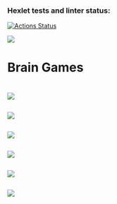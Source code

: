 ### Hexlet tests and linter status:
[![Actions Status](https://github.com/Serjio89/frontend-project-44/workflows/hexlet-check/badge.svg)](https://github.com/Serjio89/frontend-project-44/actions)

<a href="https://codeclimate.com/github/Serjio89/frontend-project-44/maintainability"><img src="https://api.codeclimate.com/v1/badges/4f6eb1973d05e8a09919/maintainability" /></a>

<h1>Brain Games<h1>

<a href="https://asciinema.org/a/543315" target="_blank"><img src="https://asciinema.org/a/543315.svg" /></a>

<a href="https://asciinema.org/a/547583" target="_blank"><img src="https://asciinema.org/a/547583.svg" /></a>

<a href="https://asciinema.org/a/547958" target="_blank"><img src="https://asciinema.org/a/547958.svg" /></a>

<a href="https://asciinema.org/a/548288" target="_blank"><img src="https://asciinema.org/a/548288.svg" /></a>

<a href="https://asciinema.org/a/548307" target="_blank"><img src="https://asciinema.org/a/548307.svg" /></a>

<a href="https://asciinema.org/a/548322" target="_blank"><img src="https://asciinema.org/a/548322.svg" /></a>
